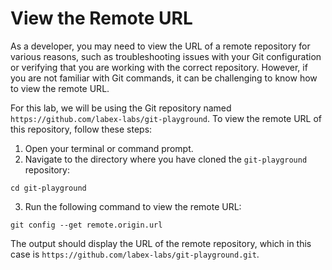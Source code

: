 # View the Remote URL

As a developer, you may need to view the URL of a remote repository for various reasons, such as troubleshooting issues with your Git configuration or verifying that you are working with the correct repository. However, if you are not familiar with Git commands, it can be challenging to know how to view the remote URL.

For this lab, we will be using the Git repository named `https://github.com/labex-labs/git-playground`. To view the remote URL of this repository, follow these steps:

1. Open your terminal or command prompt.
2. Navigate to the directory where you have cloned the `git-playground` repository:

```shell
cd git-playground
```

3. Run the following command to view the remote URL:

```shell
git config --get remote.origin.url
```

The output should display the URL of the remote repository, which in this case is `https://github.com/labex-labs/git-playground.git`.
